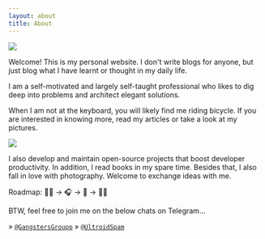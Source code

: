```yaml
---
layout: about
title: About
---
```


![](https://previews.123rf.com/images/karpenkoilia/karpenkoilia1805/karpenkoilia180500027/102146167-vector-line-web-concept-for-programming-linear-web-banner-for-coding-.jpg)

Welcome! This is my personal website. I don't write blogs for anyone, but just
blog what I have learnt or thought in my daily life.

I am a self-motivated and largely self-taught professional who likes to
dig deep into problems and architect elegant solutions.

When I am not at the keyboard, you will likely find me riding bicycle. If you are interested in knowing more, read my
articles or take a look at my pictures.

![](https://ghchart.rshah.org/realeu)

I also develop and maintain open-source projects that boost developer
productivity. In addition, I read books in my spare
time. Besides that, I also fall in love with photography. Welcome to exchange
ideas with me.

Roadmap: 👨‍💻 -> 🎧 -> 📖 -> 🚴‍♂️

BTW, feel free to join me on the below chats on Telegram...

» [`@GangstersGroupp`](https://telegram.dog/GangstersGroupp)
» [`@UltroidSpam`](https://telegram.dog/UltroidSpam)
